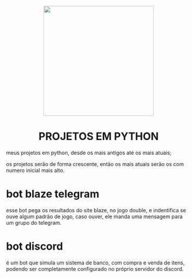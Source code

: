 <p align='center'><img src='https://user-images.githubusercontent.com/59841892/166122924-66d1cdf0-085c-4a7b-ab79-87e566c1051d.png' height="300" width="300"></p>
<h1 align="center"> PROJETOS EM PYTHON </h1>

meus projetos em python, desde os mais antigos até os mais atuais;

os projetos serão de forma crescente, então os mais atuais serão os com numero inicial mais alto.

# bot blaze telegram

esse bot pega os resultados do site blaze, no jogo double, e indentifica se ouve algum padrão de jogo, caso ouver, ele manda uma mensagem para um grupo do telegram.

# bot discord

é um bot que simula um sistema de banco, com compra e venda de itens, podendo ser completamente configurado no próprio servidor do discord.
